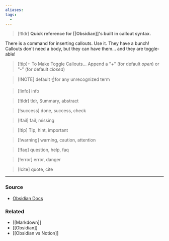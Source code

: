 ```yaml
---
aliases: 
tags:
  - 
---
```


>[!tldr] **Quick reference for [[Obsidian]]'s built in callout syntax.**

There is a command for inserting callouts. Use it. They have a bunch!
Callouts don't need a body, but they can have them... and they are toggle-able!


> [!tip]+ To Make Toggle Callouts...
> Append a "+" (for default *open*) or "-" (for default *closed*)


> [!NOTE] default
> ☝️for any unrecognized term

> [!info] info

> [!tldr] tldr, Summary, abstract

> [!success] done, success, check

> [!fail] fail, missing

> [!tip] Tip, hint, important 

> [!warning] warning, caution, attention

> [!faq] question, help, faq

> [!error] error, danger

>[!cite] quote, cite

---
### Source
- [Obsidian Docs](https://help.obsidian.md/Editing+and+formatting/Callouts#Supported+types)
### Related
- [[Markdown]]
- [[Obsidian]]
- [[Obsidian vs Notion]]